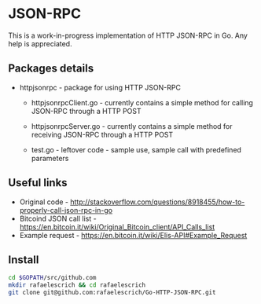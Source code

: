 # JSON-RPC

This is a work-in-progress implementation of HTTP JSON-RPC in Go. Any help is appreciated.

## Packages details

- httpjsonrpc - package for using HTTP JSON-RPC

  - httpjsonrpcClient.go - currently contains a simple method for calling JSON-RPC through a HTTP POST

  - httpjsonrpcServer.go - currently contains a simple method for receiving JSON-RPC through a HTTP POST

  - test.go - leftover code - sample use, sample call with predefined parameters

## Useful links

- Original code - <http://stackoverflow.com/questions/8918455/how-to-properly-call-json-rpc-in-go>
- Bitcoind JSON call list - <https://en.bitcoin.it/wiki/Original_Bitcoin_client/API_Calls_list>
- Example request - <https://en.bitcoin.it/wiki/Elis-API#Example_Request>

## Install

```bash
cd $GOPATH/src/github.com
mkdir rafaelescrich && cd rafaelescrich
git clone git@github.com:rafaelescrich/Go-HTTP-JSON-RPC.git
```